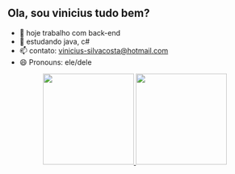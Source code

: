 ## Ola, sou vinicius tudo bem?


- 🔭 hoje trabalho com back-end
- 🌱 estudando java, c#
- 📫 contato: vinicius-silvacosta@hotmail.com
- 😄 Pronouns: ele/dele

<div align="center">
  <a href="https://github.com/viniciuscostaa">
  <img height="180em" src="https://github-readme-stats.vercel.app/api?username=viniciuscostaa&show_icons=true&theme=dark&include_all_commits=true&count_private=true"/>
  <img height="180em" src="https://github-readme-stats.vercel.app/api/top-langs/?username=viniciuscostaa&layout=compact&langs_count=7&theme=dark"/>
</div>
